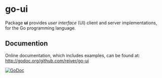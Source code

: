 # go-ui

Package **ui** provides _user interface_ (UI) client and server implementations, for the Go programming language.

## Documention

Online documentation, which includes examples, can be found at: http://godoc.org/github.com/reiver/go-ui

[![GoDoc](https://godoc.org/github.com/reiver/go-ui?status.svg)](https://godoc.org/github.com/reiver/go-ui)
